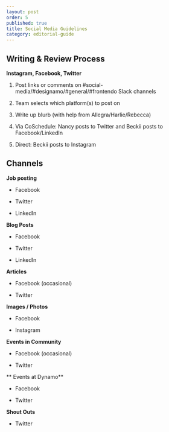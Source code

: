 ```yaml
---
layout: post
order: 5
published: true
title: Social Media Guidelines
category: editorial-guide
---
```


<!-- more -->

## Writing & Review Process

**Instagram, Facebook, Twitter**

1. Post links or comments on #social-media/#designamo/#general/#frontendo Slack channels

2.  Team selects which platform(s) to post on

3.  Write up blurb (with help from Allegra/Harlie/Rebecca)

4.  Via CoSchedule: Nancy posts to Twitter and Beckii posts to Facebook/LinkedIn

5.  Direct: Beckii posts to Instagram

## Channels

**Job posting**

* Facebook

* Twitter

* LinkedIn

**Blog Posts**

* Facebook

* Twitter 

* LinkedIn

 **Articles**

* Facebook (occasional) 

* Twitter

**Images  / Photos**

* Facebook 

* Instagram

**Events in Community**

* Facebook (occasional) 

* Twitter

** Events at Dynamo**

* Facebook 

* Twitter

**Shout Outs**

* Twitter
